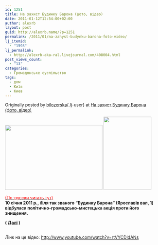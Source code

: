 ```yaml
---
id: 1251
title: На захист Будинку Барона (фото, відео)
date: 2011-01-12T12:54:00+02:00
author: alexrb
layout: post
guid: http://alexrb.name/?p=1251
permalink: /2011/01/na-zahyst-budynku-barona-foto-video/
lj_itemid:
  - "1593"
lj_permalink:
  - http://alexrb-aka-ral.livejournal.com/408004.html
post_views_count:
  - "13"
categories:
  - Громадянське суспільство
tags:
  - дом
  - Київ
  - Киев
---
```

Originally posted by [bilozerska](http://bilozerska.livejournal.com/){.lj-user} at [На захист Будинку Барона (фото, відео)](http://bilozerska.livejournal.com/364313.html)

<div class="repost">
  <a href="http://pics.livejournal.com/bilozerska/pic/00d9x699"><img src="http://pics.livejournal.com/bilozerska/pic/00d9x699/s320x240" width="320" height="213" /></a> <a href="http://pics.livejournal.com/bilozerska/pic/00d9e4rg"><img src="http://pics.livejournal.com/bilozerska/pic/00d9e4rg/s320x240" width="157" height="240" /></a></p> 
  
  <p>
    <a href="http://bilozerska-rus.livejournal.com/226546.html"><font color="red">(По-русски читать тут)</font></a><br /><b> 10 січня 2011 р., біля так званого &#8220;Будинку Барона&#8221; (Ярославів вал, 1) відбулася політично-громадсько-мистецька акція проти його знищення. </b>
  </p>
  
  <p>
    <b class="ljcut-link">(&nbsp;<a href="http://bilozerska.livejournal.com/364313.html#cutid1">Далі</a>&nbsp;)</b>
  </p>
  
  <p>
    <lj-embed id="890" /><br />Лінк на це відео: <a href="http://www.youtube.com/watch?v=rtVYCDldANs">http://www.youtube.com/watch?v=rtVYCDld<wbr />ANs</a>
  </p>
</div>